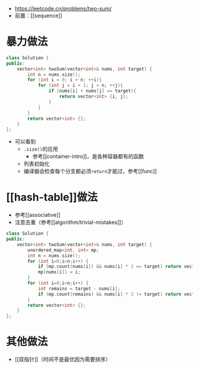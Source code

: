 - https://leetcode.cn/problems/two-sum/
- 前置：[[sequence]]
# 暴力做法
```cpp
class Solution {
public:
    vector<int> twoSum(vector<int>& nums, int target) {
        int n = nums.size();
        for (int i = 0; i < n; ++i){
            for (int j = i + 1; j < n; ++j){
                if (nums[i] + nums[j] == target){
                    return vector<int> {i, j};
                }
            }
        }
        return vector<int> {};
    }
};
```
- 可以看到
  - `.size()`的应用
    - 参考[[container-intro]]，是各种容器都有的函数
  - 列表初始化
  - 编译器会检查每个分支都必须`return`才能过，参考[[func]]
# [[hash-table]]做法
- 参考[[associative]]
- 注意去重（参考[[algorithm/trivial-mistakes]]）
```cpp
class Solution {
public:
    vector<int> twoSum(vector<int>& nums, int target) {
        unordered_map<int, int> mp;
        int n = nums.size();
        for (int i=0;i<n;i++) {
            if (mp.count(nums[i]) && nums[i] * 2 == target) return vector<int> {i, mp[nums[i]]};
            mp[nums[i]] = i;
        }
        for (int i=0;i<n;i++) {
            int remains = target - nums[i];
            if (mp.count(remains) && nums[i] * 2 != target) return vector<int> {i, mp[remains]};
        }
        return vector<int> {};
    }
};
```
# 其他做法
- [[双指针]]（时间不是最优因为需要排序）